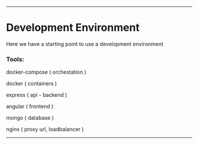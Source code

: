 --------

# Development Environment

Here we have a starting point to use a development environment

### Tools:

docker-compose ( orchestation )

docker ( containers )

express ( api - backend )

angular ( frontend )

mongo ( database )

nginx ( proxy url, loadbalancer )

--------

